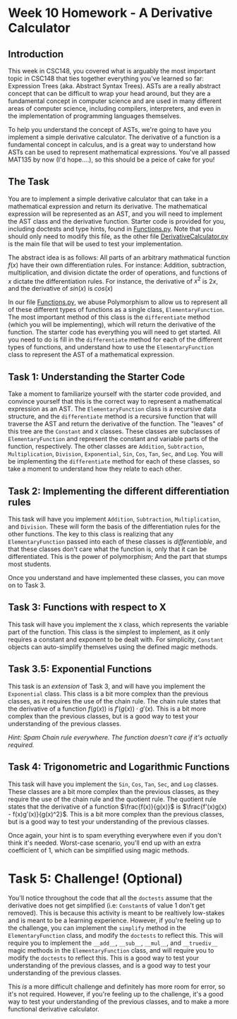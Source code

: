 # Week 10 Homework - A Derivative Calculator

## Introduction
This week in CSC148, you covered what is arguably the most important topic in CSC148 that ties together everything you've learned so far: Expression Trees (aka. Abstract Syntax Trees). ASTs are a really abstract concept that can be difficult to wrap your head around, but they are a fundamental concept in computer science and are used in many different areas of computer science, including compilers, interpreters, and even in the implementation of programming languages themselves.

To help you understand the concept of ASTs, we're going to have you implement a simple derivative calculator. The derivative of a function is a fundamental concept in calculus, and is a great way to understand how ASTs can be used to represent mathematical expressions. You've all passed MAT135 by now (I'd hope....), so this should be a peice of cake for you!

## The Task
You are to implement a simple derivative calculator that can take in a mathematical expression and return its derivative. The mathematical expression will be represented as an AST, and you will need to implement the AST class and the derivative function. Starter code is provided for you, including doctests and type hints, found in [Functions.py](Functions.py). Note that you should only need to modify this file, as the other file [DerivativeCalculator.py](DerivativeCalculator.py) is the main file that will be used to test your implementation. 

The abstract idea is as follows: All parts of an arbitrary mathmatical function $f(x)$ have their own differentiation rules. For instance: Addition, subtraction, multiplication, and division dictate the order of operations, and functions of $x$ dictate the differentiation rules. For instance, the derivative of $x^2$ is $2x$, and the derivative of $sin(x)$ is $cos(x)$

In our file [Functions.py](Functions.py), we abuse Polymorphism to allow us to represent all of these different types of functions as a single class, `ElementaryFunction`. The most important method of this class is the `differentiate` method (which you will be implementing), which will return the derivative of the function. The starter code has everything you will need to get started. All you need to do is fill in the `differentiate` method for each of the different types of functions, and understand how to use the `ElementaryFunction` class to represent the AST of a mathematical expression.

## Task 1: Understanding the Starter Code
Take a moment to familiarize yourself with the starter code provided, and convince yourself that this is the correct way to represent a mathematical expression as an AST. The `ElementaryFunction` class is a recursive data structure, and the `differentiate` method is a recursive function that will traverse the AST and return the derivative of the function. The "leaves" of this tree are the `Constant` and `X` classes. These classes are subclasses of `ElementaryFunction` and represent the constant and variable parts of the function, respectively. The other classes are `Addition`, `Subtraction`, `Multiplication`, `Division`, `Exponential`, `Sin`, `Cos`, `Tan`, `Sec`, and `Log`. You will be implementing the `differentiate` method for each of these classes, so take a moment to understand how they relate to each other.

## Task 2: Implementing the different differentiation rules
This task will have you implement `Addition`, `Subtraction`, `Multiplication`, and `Division`. These will form the basis of the differentiation rules for the other functions. The key to this class is realizing that any `ElementaryFunction` passed into each of these classes is *differentiable*, and that these classes don't care what the function is, only that it can be differentiated. This is the power of polymorphism; And the part that stumps most students.

Once you understand and have implemented these classes, you can move on to Task 3.

## Task 3: Functions with respect to X
This task will have you implement the `X` class, which represents the variable part of the function. This class is the simplest to implement, as it only requires a constant and exponent to be dealt with. For simplicity, `Constant` objects can auto-simplify themselves using the defined magic methods. 

## Task 3.5: Exponential Functions
This task is an *extension* of Task 3, and will have you implement the `Exponential` class. This class is a bit more complex than the previous classes, as it requires the use of the chain rule. The chain rule states that the derivative of a function $f(g(x))$ is $f'(g(x)) \cdot g'(x)$. This is a bit more complex than the previous classes, but is a good way to test your understanding of the previous classes.

*Hint: Spam Chain rule everywhere. The function doesn't care if it's actually required.*

## Task 4: Trigonometric and Logarithmic Functions
This task will have you implement the `Sin`, `Cos`, `Tan`, `Sec`, and `Log` classes. These classes are a bit more complex than the previous classes, as they require the use of the chain rule and the quotient rule. The quotient rule states that the derivative of a function $\frac{f(x)}{g(x)}$ is $\frac{f'(x)g(x) - f(x)g'(x)}{g(x)^2}$. This is a bit more complex than the previous classes, but is a good way to test your understanding of the previous classes.

Once again, your hint is to spam everything everywhere even if you don't think it's needed. Worst-case scenario, you'll end up with an extra coefficient of 1, which can be simplified using magic methods.

# Task 5: Challenge! (Optional)
You'll notice throughout the code that all the `doctests` assume that the derivative does not get simplified (i.e: `Constant`s of value 1 don't get removed). This is because this activity is meant to be realtively low-stakes and is meant to be a learning experience. However, if you're feeling up to the challenge, you can implement the `simplify` method in the `ElementaryFunction` class, and modify the `doctests` to reflect this. This will require you to implement the `__add__`, `__sub__`, `__mul__`, and `__truediv__` magic methods in the `ElementaryFunction` class, and will require you to modify the `doctests` to reflect this. This is a good way to test your understanding of the previous classes, and is a good way to test your understanding of the previous classes.

This *is* a more difficult challenge and definitely has more room for error, so it's not required. However, if you're feeling up to the challenge, it's a good way to test your understanding of the previous classes, and to make a more functional derivative calculator.
